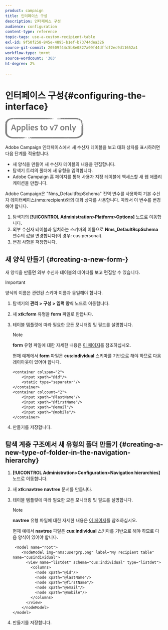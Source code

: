 ```yaml
---
product: campaign
title: 인터페이스 구성
description: 인터페이스 구성
audience: configuration
content-type: reference
topic-tags: use-a-custom-recipient-table
exl-id: 9f50f258-845e-4895-b1ef-b73744dea326
source-git-commit: 20509f44c5b8e0827a09f44dffdf2ec9d11652a1
workflow-type: tm+mt
source-wordcount: '303'
ht-degree: 2%

---
```


# 인터페이스 구성{#configuring-the-interface}

![](../../assets/v7-only.svg)

Adobe Campaign 인터페이스에서 새 수신자 테이블을 보고 대화 상자를 표시하려면 다음 단계를 적용합니다.

* 새 양식을 만들어 새 수신자 테이블의 내용을 편집합니다.
* 탐색기 트리의 폴더에 새 유형을 입력합니다.
* Adobe Campaign 홈 페이지를 통해 사용자 지정 테이블에 액세스할 새 웹 애플리케이션을 만듭니다.

Adobe Campaign은 &quot;Nms_DefaultRcpSchema&quot; 전역 변수를 사용하여 기본 수신자 데이터베이스(nms:recipient)와의 대화 상자를 사용합니다. 따라서 이 변수를 변경해야 합니다.

1. 탐색기의 **[!UICONTROL Administration>Platform>Options]** 노드로 이동합니다.
1. 외부 수신자 테이블과 일치하는 스키마의 이름으로 **Nms_DefaultRcpSchema** 변수의 값을 변경합니다(이 경우: cus:personal).
1. 변경 사항을 저장합니다.

## 새 양식 만들기 {#creating-a-new-form-}

새 양식을 만들면 외부 수신자 테이블의 데이터를 보고 편집할 수 있습니다.

>[!IMPORTANT]
>
>양식의 이름은 관련된 스키마 이름과 동일해야 합니다.

1. 탐색기의 **관리 > 구성 > 입력 양식** 노드로 이동합니다.
1. 새 **xtk:form** 유형을 **form** 파일로 만듭니다.
1. 테이블 템플릿에 따라 필요한 모든 모니터링 및 필드를 설명합니다.

   >[!NOTE]
   >
   >**form** 유형 파일에 대한 자세한 내용은 [이 페이지](../../configuration/using/identifying-a-form.md)를 참조하십시오.

   현재 예제에서 **form** 파일은 **cus:individual** 스키마를 기반으로 해야 하므로 다음 레이아웃이 있어야 합니다.

   ```
   <container colspan="2">
       <input xpath="@id"/>
       <static type="separator"/>
   </container>
   <container colcount="2">
       <input xpath="@lastName"/>
       <input xpath="@firstName"/>
       <input xpath="@email"/>
       <input xpath="@mobile"/>
   </container> 
   ```

1. 만들기를 저장합니다.

## 탐색 계층 구조에서 새 유형의 폴더 만들기 {#creating-a-new-type-of-folder-in-the-navigation-hierarchy}

1. **[!UICONTROL Administration>Configuration>Navigation hierarchies]** 노드로 이동합니다.
1. 새 **xtk:navtree** **navtree** 문서를 만듭니다.
1. 테이블 템플릿에 따라 필요한 모든 모니터링 및 필드를 설명합니다.

   >[!NOTE]
   >
   >**navtree** 유형 파일에 대한 자세한 내용은 [이 페이지](../../platform/using/adobe-campaign-explorer.md#about-navigation-hierarchy)를 참조하십시오.

   현재 예에서 **navtree** 파일은 **cus:individual** 스키마를 기반으로 해야 하므로 다음 양식이 있어야 합니다.

   ```
    <model name="root">
       <nodeModel img="nms:usergrp.png" label="My recipient table" name="cusindividual">
         <view name="listdet" schema="cus:individual" type="listdet">
           <columns>
             <node xpath="@id"/>
             <node xpath="@lastName"/>
             <node xpath="@firstName"/>
             <node xpath="@email"/>
             <node xpath="@mobile"/>
           </columns>
         </view>
       </nodeModel>
   </model>
   ```

1. 만들기를 저장합니다.

